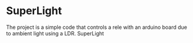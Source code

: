 # SuperLight
The project is a simple code that controls a rele with an arduino board due to ambient light using a LDR.
SuperLight
